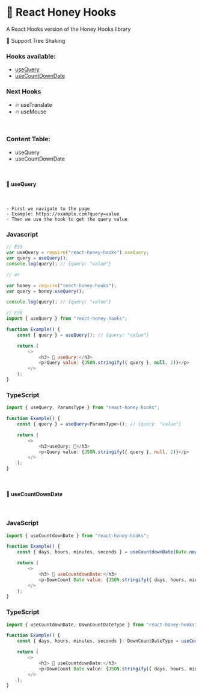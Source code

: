 <h1><b>🍯 React Honey Hooks</b></h1>
<p>A React Hooks version of the Honey Hooks library</p>
<p>🌴 Support Tree Shaking</p>
<h3>Hooks available:</h3>
<ul>
  <li><a href="#use-query">useQuery</a></li>
  <li><a href="#use-count-down-date">useCountDownDate</a></li>
</ul>

<h3>Next Hooks</h3>
<ul>
    <li>🔥 useTranslate </li>
    <li>🔥 useMouse </li>
</ul>

<br/>

<h3>Content Table:</h3>
<ul>
  <li><a href="#use-query"></a>useQuery</li>
  <li><a href="#use-down-count-date"></a>useCountDownDate</li>
</ul>

<br/>

<div id="use-query"><h4><b>🍯 useQuery</b></h4></div>
<br/>

```
- First we navigate to the page
- Example: https://example.com?query=value
- Then we use the hook to get the query value
```

### Javascript

```javascript
// ES5
var useQuery = require("react-honey-hooks").useQuery;
var query = useQuery();
console.log(query); // {query: "value"}

// or

var honey = require("react-honey-hooks");
var query = honey.useQuery();

console.log(query); // {query: "value"}

// ES6
import { useQuery } from "react-honey-hooks";

function Example() {
    const { query } = useQuery(); // {query: "value"}

    return (
        <>
            <h3> 🍯 useQury:</h3>
            <p>Query value: {JSON.stringify({ query }, null, 2)}</p>
        </>
    );
}
```

### TypeScript

```typescript
import { useQuery, ParamsType } from "react-honey-hooks";

function Example() {
    const { query } = useQuery<ParamsType>(); // {query: "value"}

    return (
        <>
            <h3>useQury: 🍯</h3>
            <p>Query value: {JSON.stringify({ query }, null, 2)}</p>
        </>
    );
}
```

<br/>

<div id="use-down-count-date"><h4><b>🍯 useCountDownDate</b></h4></div>
<br/>

### JavaScript

```javascript
import { useCountdownDate } from "react-honey-hooks";

function Example() {
    const { days, hours, minutes, seconds } = useCountdownDate(Date.now()); // {days: 0, hours: 0, minutes: 0, seconds: 0}

    return (
        <>
            <h3> 🍯 useCountdownDate:</h3>
            <p>DownCount Date value: {JSON.stringify({ days, hours, minutes, seconds }, null, 2)}</p>
        </>
    );
}
```

### TypeScript

```typescript
import { useCountdownDate, DownCountDateType } from "react-honey-hooks";

function Example() {
    const { days, hours, minutes, seconds }: DownCountDateType = useCountdownDate(Date.now()); // {days: 0, hours: 0, minutes: 0, seconds: 0}

    return (
        <>
            <h3> 🍯 useCountdownDate:</h3>
            <p>DownCount Date value: {JSON.stringify({ days, hours, minutes, seconds }, null, 2)}</p>
        </>
    );
}
```
